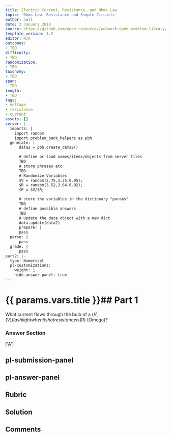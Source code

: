 ```yaml
---
title: Electric Current, Resistance, and Ohms Law
topic: 'Ohms Law: Resistance and Simple Circuits'
author: null
date: 2 January 2018
source: https://github.com/open-resources/webwork-open-problem-library/tree/master/Contrib/BrockPhysics/College_Physics_Urone/20.Electric_Current/20-02.Ohms_Law_Resistance_and_Simple_Circuits/NU_U17_20_02_001.pg
template_version: 1.2
editor: N/A
outcomes:
- TBD
difficulty:
- TBD
randomization:
- TBD
taxonomy:
- TBD
span:
- TBD
length:
- TBD
tags:
- voltage
- resistance
- current
assets: []
server: |-
  imports: |
    import random
    import problem_bank_helpers as pbh
  generate: |
      data2 = pbh.create_data2()

      # define or load names/items/objects from server files
      TBD
      # store phrases etc
      TBD
      # Randomize Variables
      $V = random(2.75,3.25,0.05);
      $R = random(3.52,3.64,0.02);
      $E = $V/$R;

      # store the variables in the dictionary "params"
      TBD
      # define possible answers
      TBD
      # Update the data object with a new dict
      data.update(data2)
      prepare: |
      pass
  parse: |
      pass
  grade: |
      pass
part2: |-
  type: Numerical
  pl-customizations:
    weight: 1
    hide-answer-panel: true
---
```


# {{ params.vars.title }}## Part 1 
What current flows through the bulb of a ($V , (V) flashlight when its hot resistance is ($R) (Omega)? 


### Answer Section 
['A']

## pl-submission-panel 


## pl-answer-panel 


## Rubric 


## Solution 


## Comments 


